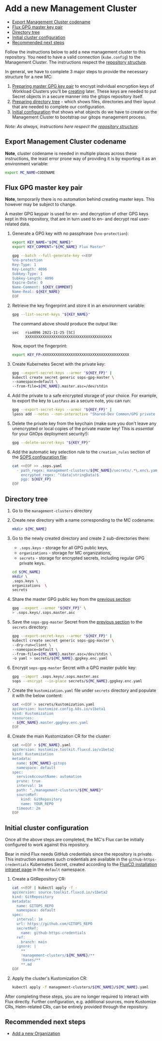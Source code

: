 # Add a new Management Cluster

- [Export Management Cluster codename](#export-management-cluster-codename)
- [Flux GPG master key pair](#flux-gpg-master-key-pair)
- [Directory tree](#directory-tree)
- [Initial cluster configuration](#initial-cluster-configuration)
- [Recommended next steps](#recommended-next-steps)

Follow the instructions below to add a new management cluster to this repository. You need to have a valid connection
(`kube.config`) to the Management Cluster. The instructions respect the [repository structure](./repo_structure.md).

In general, we have to complete 3 major steps to provide the necessary structure for a new MC:

1. [Preparing master GPG key pair](#flux-gpg-master-key-pair) to encrypt individual encryption keys of Workload Clusters
   you'll be [creating](add_wc.md) later. These keys are needed to put Secret objects in a secure manner into the gitops
   repository itself.
1. [Preparing directory tree](#directory-tree) - which shows files, directories and their layout that are needed to complete
   our configuration.
1. [Initial configuration](#initial-cluster-configuration) that shows what objects do we have to create on the Management
   Cluster to bootstrap our gitops management process.

*Note: As always, instructions here respect the [repository structure](./repo_structure.md).*

## Export Management Cluster codename

**Note**, cluster codename is needed in multiple places across these instructions, the least error prone way of providing
it is by exporting it as an environment variable:

```sh
export MC_NAME=CODENAME
```

## Flux GPG master key pair

**Note**, temporarily there is no automation behind creating master keys. This however may be subject to change.

A master GPG keypair is used for en- and decryption of other GPG keys kept in this repository, that are in turn used to
en- and decrypt real user-related data.

1. Generate a GPG key with no passphrase (`%no-protection`):

    ```sh
    export KEY_NAME="${MC_NAME}"
    export KEY_COMMENT="${MC_NAME} Flux Master"

    gpg --batch --full-generate-key <<EOF
    %no-protection
    Key-Type: 1
    Key-Length: 4096
    Subkey-Type: 1
    Subkey-Length: 4096
    Expire-Date: 0
    Name-Comment: ${KEY_COMMENT}
    Name-Real: ${KEY_NAME}
    EOF
    ```

1. Retrieve the key fingerprint and store it in an environment variable:

    ```sh
    gpg --list-secret-keys "${KEY_NAME}"
    ```

    The command above should produce the output like:

    ```text
    sec   rsa4096 2021-11-25 [SC]
          XXXXXXXXXXXXXXXXXXXXXXXXXXXXXXXXXXXXXXXX
    ```

    Now, export the fingerprint:

    ```sh
    export KEY_FP=XXXXXXXXXXXXXXXXXXXXXXXXXXXXXXXXXXXXXXXX
    ```

1. Create Kubernetes Secret with the private key:

    ```sh
    gpg --export-secret-keys --armor "${KEY_FP}" |
    kubectl create secret generic sops-gpg-master \
    --namespace=default \
    --from-file=${MC_NAME}.master.asc=/dev/stdin
    ```

1. Add the private to a safe encrypted storage of your choice. For example, to export the key to `LastPass`
   as a secure note, you can run:

    ```sh
    gpg --export-secret-keys --armor "${KEY_FP}" |
    lpass add --notes --non-interactive "Shared-Dev Common/GPG private key (${MC_NAME}, master, Flux)"
    ```

1. Delete the private key from the keychain (make sure you don't leave any unencrypted or local copies of the private
   master key! This is *essential* for your GitOps deployment security!):

    ```sh
    gpg --delete-secret-keys "${KEY_FP}"
    ```

1. Add the automatic key selection rule to the `creation_rules` section of the [SOPS configuration file](/.sops.yaml):

    ```sh
    cat <<EOF >> .sops.yaml
      - path_regex: management-clusters/${MC_NAME}/secrets/.*\.enc\.yaml
        encrypted_regex: ^(data|stringData)$
        pgp: ${KEY_FP}
    EOF
    ```

## Directory tree

1. Go to the `management-clusters` directory
1. Create new directory with a name corresponding to the MC codename:

    ```sh
    mkdir ${MC_NAME}
    ```

1. Go to the newly created directory and create 2 sub-directories there:

    - `.sops.keys` - storage for all GPG public keys,
    - `organizations` - storage for MC organizations,
    - `secrets` - storage for encrypted secrets, including regular GPG private keys.

    ```sh
    cd ${MC_NAME}
    mkdir \
    .sops.keys \
    organizations  \
    secrets
    ```

1. Share the master GPG public key from the [previous section](#flux-gpg-master-key-pair):

    ```sh
    gpg --export --armor "${KEY_FP}" \
    > .sops.keys/.sops.master.asc
    ```

1. Save the `sops-gpg-master` Secret from the [previous section](#flux-gpg-master-key-pair) to the `secrets` directory:

   ```sh
   gpg --export-secret-keys --armor "${KEY_FP}" |
   kubectl create secret generic sops-gpg-master \
   --dry-run=client \
   --namespace=default \
   --from-file=${MC_NAME}.master.asc=/dev/stdin \
   -o yaml > secrets/${MC_NAME}.gpgkey.enc.yaml
   ```

1. Encrypt `sops-gpg-master` Secret with a GPG master public key:

    ```sh
    gpg --import .sops.keys/.sops.master.asc
    sops --encrypt --in-place secrets/${MC_NAME}.gpgkey.enc.yaml
    ```

1. Create the `kustomization.yaml` file under `secrets` directory and populate it with the below content:

    ```sh
    cat <<EOF > secrets/kustomization.yaml
    apiVersion: kustomize.config.k8s.io/v1beta1
    kind: Kustomization
    resources:
    - ${MC_NAME}.master.gpgkey.enc.yaml
    EOF
    ```

1. Create the main Kustomization CR for the cluster:

    ```sh
    cat <<EOF > ${MC_NAME}.yaml
    apiVersion: kustomize.toolkit.fluxcd.io/v1beta2
    kind: Kustomization
    metadata:
      name: ${MC_NAME}-gitops
      namespace: default
    spec:
      serviceAccountName: automation
      prune: true
      interval: 1m
      path: "./management-clusters/${MC_NAME}"
      sourceRef:
        kind: GitRepository
        name: YOUR_REPO
      timeout: 2m
    EOF
    ```

## Initial cluster configuration

Once all the above steps are completed, the MC's Flux can be initially configured to work against this repository.

Bear in mind Flux needs GitHub credentials since the repository is private. This instruction assumes such credentials are
available in the `github-https-credentials` Kubernetes Secret, created according to the
[FluxCD installation intranet page](https://intranet.giantswarm.io/docs/support-and-ops/installation-setup-guide/fluxcd-installation/#create-a-secret-for-private-repository-access)
in the `default` namespace.

1. Create a GitRepository CR:

    ```sh
    cat <<EOF | kubectl apply -f -
    apiVersion: source.toolkit.fluxcd.io/v1beta2
    kind: GitRepository
    metadata:
      name: GITOPS_REPO
      namespace: default
    spec:
      interval: 1m
      url: https://github.com/GITOPS_REPO
      secretRef:
        name: github-https-credentials
      ref:
        branch: main
      ignore: |
        **
        !management-clusters/${MC_NAME}/**
        !bases/**
        **.md
    EOF
    ```

1. Apply the cluster's Kustomization CR:

    ```sh
    kubectl apply -f management-clusters/${MC_NAME}/${MC_NAME}.yaml
    ```

After completing these steps, you are no longer required to interact with Flux directly. Further configuration,
e.g. additional sources, more Kustomize CRs, Helm-related CRs, can be entirely provided through the repository.

## Recommended next steps

- [Add a new Organization](./add_org.md)
